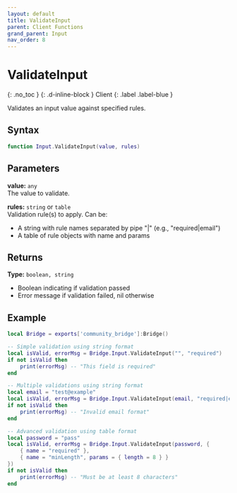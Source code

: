 ```yaml
---
layout: default
title: ValidateInput
parent: Client Functions
grand_parent: Input
nav_order: 8
---
```


# ValidateInput
{: .no_toc }
{: .d-inline-block }
Client
{: .label .label-blue }

Validates an input value against specified rules.

## Syntax

```lua
function Input.ValidateInput(value, rules)
```

## Parameters

**value:** `any`  
The value to validate.

**rules:** `string` or `table`  
Validation rule(s) to apply. Can be:
- A string with rule names separated by pipe "|" (e.g., "required|email")
- A table of rule objects with name and params

## Returns

**Type:** `boolean, string`  
- Boolean indicating if validation passed
- Error message if validation failed, nil otherwise

## Example

```lua
local Bridge = exports['community_bridge']:Bridge()

-- Simple validation using string format
local isValid, errorMsg = Bridge.Input.ValidateInput("", "required")
if not isValid then
    print(errorMsg) -- "This field is required"
end

-- Multiple validations using string format
local email = "test@example"
local isValid, errorMsg = Bridge.Input.ValidateInput(email, "required|email")
if not isValid then
    print(errorMsg) -- "Invalid email format"
end

-- Advanced validation using table format
local password = "pass"
local isValid, errorMsg = Bridge.Input.ValidateInput(password, {
    { name = "required" },
    { name = "minLength", params = { length = 8 } }
})
if not isValid then
    print(errorMsg) -- "Must be at least 8 characters"
end
```
